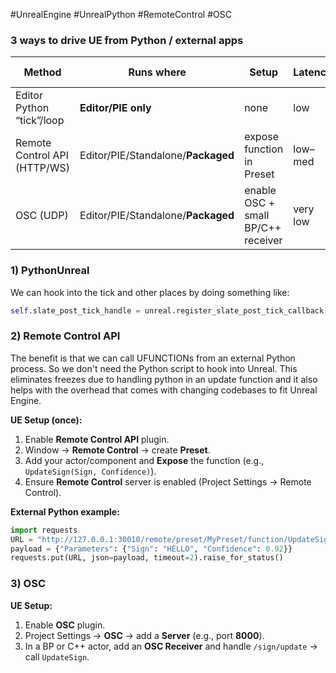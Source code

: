 #UnrealEngine #UnrealPython #RemoteControl #OSC
###  3 ways to drive UE from Python / external apps

| Method                       | Runs where                         | Setup                              | Latency  | Ship in packaged |
| ---------------------------- | ---------------------------------- | ---------------------------------- | -------- | ---------------- |
| Editor Python “tick”/loop    | **Editor/PIE only**                | none                               | low      | ❌                |
| Remote Control API (HTTP/WS) | Editor/PIE/Standalone/**Packaged** | expose function in Preset          | low–med  | ✅                |
| OSC (UDP)                    | Editor/PIE/Standalone/**Packaged** | enable OSC + small BP/C++ receiver | very low | ✅                |

### 1) PythonUnreal
We can hook into the tick and other places by doing something like:
```python
self.slate_post_tick_handle = unreal.register_slate_post_tick_callback(self.tick)
```

### 2) Remote Control API
The benefit is that we can call UFUNCTIONs from an external Python process. So we don't need the Python script to hook into Unreal. This eliminates freezes due to handling python in an update function and it also helps with the overhead that comes with changing codebases to fit Unreal Engine.

**UE Setup (once):**
1. Enable **Remote Control API** plugin.
2. Window → **Remote Control** → create **Preset**.
3. Add your actor/component and **Expose** the function (e.g., `UpdateSign(Sign, Confidence)`).
4. Ensure **Remote Control** server is enabled (Project Settings → Remote Control).

**External Python example:**
```python
import requests
URL = "http://127.0.0.1:30010/remote/preset/MyPreset/function/UpdateSign"
payload = {"Parameters": {"Sign": "HELLO", "Confidence": 0.92}}
requests.put(URL, json=payload, timeout=2).raise_for_status()
```

### 3) OSC
**UE Setup:**
1. Enable **OSC** plugin.
2. Project Settings → **OSC** → add a **Server** (e.g., port **8000**).
3. In a BP or C++ actor, add an **OSC Receiver** and handle `/sign/update` → call `UpdateSign`.
